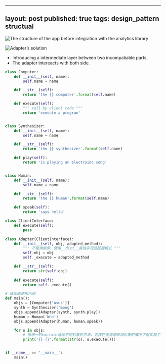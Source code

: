 --------
layout: post
published: true
tags: design_pattern structual
--------

![The structure of the app before integration with the analytics library](https://refactoring.guru/images/patterns/diagrams/adapter/problem-en.png)

![Adapter’s solution](https://refactoring.guru/images/patterns/diagrams/adapter/solution-en.png)

- Introducing a intermediate layer between two incompatiable parts.
- The adapter intereacts with both side.

```python
class Computer:
    def __init__(self, name):
        self.name = name

    def __str__(self):
        return 'the {} computer'.format(self.name)

    def execute(self):
        """ call by client code """
        return 'execute a program'


class Synthesizer:
    def __init__(self, name):
        self.name = name

    def __str__(self):
        return 'the {} synthesizer'.format(self.name)

    def play(self):
        return 'is playing an electroinc song'


class Human:
    def __init__(self, name):
        self.name = name

    def __str__(self):
        return 'the {} human'.format(self.name)

    def speak(self):
        return 'says hello'

class ClientInterface:
    def execute(self):
        pass

class Adapter(ClientInterface):
    def __init__(self, obj, adapted_method):
        """ 不使用继承，使用__dict__属性实现适配器模式 """
        self.obj = obj
        self._execute = adapted_method

    def __str__(self):
        return str(self.obj)
      
    def execute(self):
        return self._execute()

# 适配器使用示例
def main():
    objs = [Computer('Asus')]
    synth = Synthesizer('moog')
    objs.append(Adapter(synth, synth.play))
    human = Human('Wnn')
    objs.append(Adapter(human, human.speak))

    for o in objs:
        # 用统一的execute适配不同对象的方法，这样在无需修改源对象的情况下就实现了不同对象方法的适配
        print('{} {}'.format(str(o), o.execute()))


if __name__ == "__main__":
    main()
```

